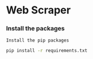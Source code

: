 # Web Scraper

### Install the packages

    Install the pip packages

```bash
pip install -r requirements.txt
```